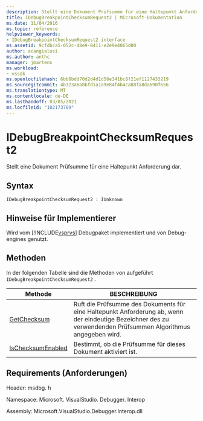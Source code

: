 ```yaml
---
description: Stellt eine Dokument Prüfsumme für eine Haltepunkt Anforderung dar.
title: IDebugBreakpointChecksumRequest2 | Microsoft-Dokumentation
ms.date: 11/04/2016
ms.topic: reference
helpviewer_keywords:
- IDebugBreakpointChecksumRequest2 interface
ms.assetid: 9cfdbca5-052c-48e9-8411-e2e9e4065d00
author: acangialosi
ms.author: anthc
manager: jmartens
ms.workload:
- vssdk
ms.openlocfilehash: 6bb0bdd70d2d4d1d56e341bc8f21ef1127433219
ms.sourcegitcommit: 4b323a8a8bfd1a1a9e84f4b4ca88fa8da690f656
ms.translationtype: MT
ms.contentlocale: de-DE
ms.lasthandoff: 03/05/2021
ms.locfileid: "102173709"
---
```

# <a name="idebugbreakpointchecksumrequest2"></a>IDebugBreakpointChecksumRequest2
Stellt eine Dokument Prüfsumme für eine Haltepunkt Anforderung dar.

## <a name="syntax"></a>Syntax

```
IDebugBreakpointChecksumRequest2 : IUnknown
```

## <a name="notes-for-implementers"></a>Hinweise für Implementierer
 Wird vom [!INCLUDE[vsprvs](../../../code-quality/includes/vsprvs_md.md)] Debugpaket implementiert und von Debug-engines genutzt.

## <a name="methods"></a>Methoden
 In der folgenden Tabelle sind die Methoden von aufgeführt `IDebugBreakpointChecksumRequest2` .

|Methode|BESCHREIBUNG|
|------------|-----------------|
|[GetChecksum](../../../extensibility/debugger/reference/idebugbreakpointchecksumrequest2-getchecksum.md)|Ruft die Prüfsumme des Dokuments für eine Haltepunkt Anforderung ab, wenn der eindeutige Bezeichner des zu verwendenden Prüfsummen Algorithmus angegeben wird.|
|[IsChecksumEnabled](../../../extensibility/debugger/reference/idebugbreakpointchecksumrequest2-ischecksumenabled.md)|Bestimmt, ob die Prüfsumme für dieses Dokument aktiviert ist.|

## <a name="requirements"></a>Requirements (Anforderungen)
 Header: msdbg. h

 Namespace: Microsoft. VisualStudio. Debugger. Interop

 Assembly: Microsoft.VisualStudio.Debugger.Interop.dll
